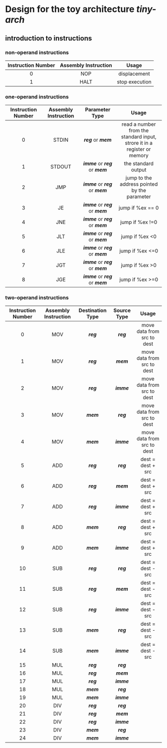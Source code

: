 # Design for the toy architecture *tiny-arch*

## introduction to instructions

### non-operand instructions

| Instruction Number | Assembly Instruction |     Usage     |
| :----------------: | :------------------: | :------------: |
|         0         |         NOP         |  displacement  |
|         1         |         HALT         | stop execution |

### one-operand instructions

| Instruction Number | Assembly Instruction |                        Parameter Type                        |                                     Usage                                     |
| :----------------: | :------------------: | :----------------------------------------------------------: | :---------------------------------------------------------------------------: |
|         0         |        STDIN        |            ***reg*** or ***mem***            | read a number from the standard input,<br />strore it in a register or memory |
|         1         |        STDOUT        | ***imme*** or ***reg*** or ***mem*** |                              the standard output                              |
|         2         |         JMP         | ***imme*** or ***reg*** or ***mem*** |               jump to the address pointed by the<br />parameter               |
|         3         |          JE          | ***imme*** or ***reg*** or ***mem*** |                               jump if %ex == 0                               |
|         4         |         JNE         | ***imme*** or ***reg*** or ***mem*** |                                jump if %ex !=0                                |
|         5         |         JLT         | ***imme*** or ***reg*** or ***mem*** |                                jump if %ex <0                                |
|         6         |         JLE         | ***imme*** or ***reg*** or ***mem*** |                                jump if %ex <=0                                |
|         7         |         JGT         | ***imme*** or ***reg*** or ***mem*** |                                jump if %ex >0                                |
|         8         |         JGE         | ***imme*** or ***reg*** or ***mem*** |                                jump if %ex >=0                                |

### two-operand instructions

| Instruction Number | Assembly Instruction | Destination Type |    Source Type    |            Usage            |
| :----------------: | :------------------: | :---------------: | :----------------: | :-------------------------: |
|         0         |         MOV         | ***reg*** | ***reg*** | move data from src to dest |
|         1         |         MOV         | ***reg*** | ***mem*** | move data from src to dest |
|         2         |         MOV         | ***reg*** | ***imme*** | move data from src to dest |
|         3         |         MOV         | ***mem*** | ***reg*** | move data from src to dest |
|         4         |         MOV         | ***mem*** | ***imme*** | move data from src to dest |
|         5         |         ADD         | ***reg*** | ***reg*** |      dest = dest + src      |
|         6         |         ADD         | ***reg*** | ***mem*** |      dest = dest + src      |
|         7         |         ADD         | ***reg*** | ***imme*** |      dest = dest + src      |
|         8         |         ADD         | ***mem*** | ***reg*** |      dest = dest + src      |
|         9         |         ADD         | ***mem*** | ***imme*** |      dest = dest + src      |
|         10         |         SUB         | ***reg*** | ***reg*** |      dest = dest - src      |
|         11         |         SUB         | ***reg*** | ***mem*** |      dest = dest - src      |
|         12         |         SUB         | ***reg*** | ***imme*** |      dest = dest - src      |
|         13         |         SUB         | ***mem*** | ***reg*** |      dest = dest - src      |
|         14         |         SUB         | ***mem*** | ***imme*** |      dest = dest - src      |
|         15         |         MUL         | ***reg*** | ***reg*** |                            |
|         16         |         MUL         | ***reg*** | ***mem*** |                            |
|         17         |         MUL         | ***reg*** | ***imme*** |                            |
|         18         |         MUL         | ***mem*** | ***reg*** |                            |
|         19         |         MUL         | ***mem*** | ***imme*** |                            |
|         20         |         DIV         | ***reg*** | ***reg*** |                            |
|         21         |         DIV         | ***reg*** | ***mem*** |                            |
|         22         |         DIV         | ***reg*** | ***imme*** |                            |
|         23         |         DIV         | ***mem*** | ***reg*** |                            |
|         24         |         DIV         | ***mem*** | ***imme*** |                            |
